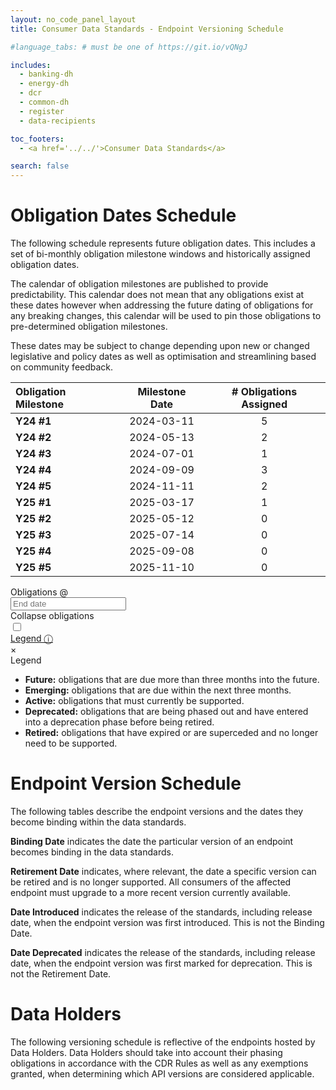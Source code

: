 ```yaml
---
layout: no_code_panel_layout
title: Consumer Data Standards - Endpoint Versioning Schedule

#language_tabs: # must be one of https://git.io/vQNgJ

includes:
  - banking-dh
  - energy-dh
  - dcr
  - common-dh
  - register
  - data-recipients

toc_footers:
  - <a href='../../'>Consumer Data Standards</a>

search: false
---
```


# Obligation Dates Schedule
The following schedule represents future obligation dates. This includes a set of bi-monthly obligation milestone windows and historically assigned obligation dates.

The calendar of obligation milestones are published to provide predictability. This calendar does not mean that any obligations exist at these dates however when addressing the future dating of obligations for any breaking changes, this calendar will be used to pin those obligations to pre-determined obligation milestones.

These dates may be subject to change depending upon new or changed legislative and policy dates as well as optimisation and streamlining based on community feedback.

| Obligation Milestone | Milestone Date | # Obligations Assigned |
| :------------------- | :------------: | :--------------------: |
| **Y24 #1** | 2024-03-11 | 5 |
| **Y24 #2** | 2024-05-13 | 2 |
| **Y24 #3** | 2024-07-01 | 1 |
| **Y24 #4** | 2024-09-09 | 3 |
| **Y24 #5** | 2024-11-11 | 2 |
| **Y25 #1** | 2025-03-17 | 1 |
| **Y25 #2** | 2025-05-12 | 0 |
| **Y25 #3** | 2025-07-14 | 0 |
| **Y25 #4** | 2025-09-08 | 0 |
| **Y25 #5** | 2025-11-10 | 0 |

<div id="date-picker">
  <div class="input-group">
    <div class="input-group-prepend">
      <span class="input-group-text">Obligations @</span>
    </div>
    <input type="text" id="end-date" placeholder="End date" aria-label="End date" class="form-control end-date date-picker-input">
    <div class="collapse-obligations-toggle">
      <div class="toggle-title">Collapse obligations</div>
        <!-- Rounded switch -->
      <label class="switch">
        <input type="checkbox">
        <span class="slider round"></span>
      </label>
    </div>
    <div class="legend-title"><a href="#legend">Legend &#9432;</a></div>
  </div>
  <span class="cancel hide">×</span>
</div>
<div class="lightbox" id="legend"><a href="#" class="defocus"></a>
  <div class="legend">
      <div class="legend-title">Legend</div>
      <ul>
        <li><span class="legend-future-obligations"></span> <b>Future:</b> obligations that are due more than three months into the future.</li>
        <li><span class="legend-emerging-obligations"></span> <b>Emerging:</b> obligations that are due within the next three months.</li>
        <li><span class="legend-active-obligations"></span> <b>Active:</b> obligations that must currently be supported.</li>
        <li><span class="legend-deprecated-obligations"></span> <b>Deprecated:</b> obligations that are being phased out and have entered into a deprecation phase before being retired.</li>
        <li><span class="legend-retired-obligations"></span> <b>Retired:</b> obligations that have expired or are superceded and no longer need to be supported.</li>
      </ul>
  </div>
</div>

# Endpoint Version Schedule

The following tables describe the endpoint versions and the dates they become binding within the data standards.

**Binding Date** indicates the date the particular version of an endpoint becomes binding in the data standards.

**Retirement Date** indicates, where relevant, the date a specific version can be retired and is no longer supported. All consumers of the affected endpoint must upgrade to a more recent version currently available.

**Date Introduced** indicates the release of the standards, including release date, when the endpoint version was first introduced. This is not the Binding Date.

**Date Deprecated** indicates the release of the standards, including release date, when the endpoint version was first marked for deprecation. This is not the Retirement Date.

# Data Holders
The following versioning schedule is reflective of the endpoints hosted by Data Holders. Data Holders should take into account their phasing obligations in accordance with the CDR Rules as well as any exemptions granted, when determining which API versions are considered applicable.
